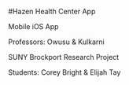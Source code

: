 #Hazen Health Center App

Mobile iOS App

Professors: Owusu & Kulkarni

SUNY Brockport Research Project

Students: Corey Bright & Elijah Tay
